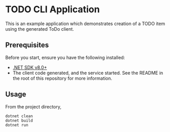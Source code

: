 # TODO CLI Application

This is an example application which demonstrates creation of a TODO item using the generated ToDo client.

## Prerequisites

Before you start, ensure you have the following installed:

- [.NET SDK v8.0+](https://dotnet.microsoft.com/download)
- The client code generated, and the service started. See the README in the root of this repository for more information.

## Usage

From the project directory, 
```cli
dotnet clean
dotnet build
dotnet run
```
